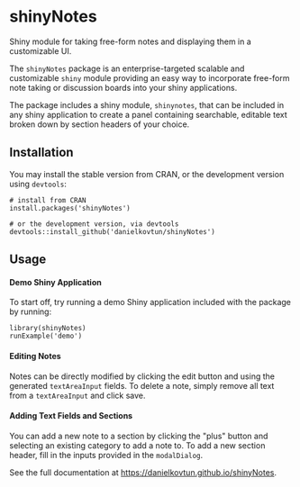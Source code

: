 # shinyNotes
Shiny module for taking free-form notes and displaying them in a customizable UI.

The `shinyNotes` package is an enterprise-targeted scalable and customizable `shiny` module providing an easy way to incorporate free-form note taking or discussion boards into your shiny applications.

The package includes a shiny module, `shinynotes`, that can be included in any shiny application to create a panel containing searchable, editable text broken down by section headers of your choice.

## Installation

You may install the stable version from CRAN, or the development version using `devtools`:
```{r}
# install from CRAN
install.packages('shinyNotes')

# or the development version, via devtools
devtools::install_github('danielkovtun/shinyNotes')
```

## Usage

#### Demo Shiny Application
To start off, try running a demo Shiny application included with the package by running:
```{r}
library(shinyNotes)
runExample('demo')
```

#### Editing Notes
Notes can be directly modified by clicking the edit button and using the generated `textAreaInput` fields. To delete a note, simply remove all text from a `textAreaInput` and click save.

#### Adding Text Fields and Sections
You can add a new note to a section by clicking the "plus" button and selecting an existing category to add a note to. To add a new section header, fill in the inputs provided in the `modalDialog`. 

See the full documentation at https://danielkovtun.github.io/shinyNotes. 
